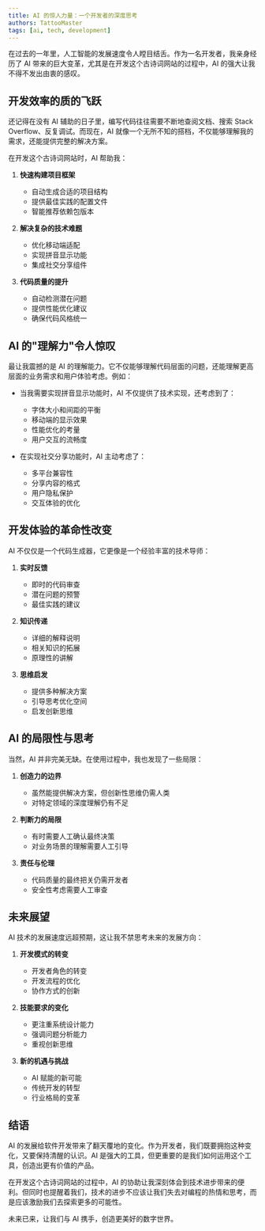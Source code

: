 ```yaml
---
title: AI 的惊人力量：一个开发者的深度思考
authors: TattooMaster
tags: [ai, tech, development]
---
```


在过去的一年里，人工智能的发展速度令人瞠目结舌。作为一名开发者，我亲身经历了 AI 带来的巨大变革，尤其是在开发这个古诗词网站的过程中，AI 的强大让我不得不发出由衷的感叹。

<!-- truncate -->

## 开发效率的质的飞跃

还记得在没有 AI 辅助的日子里，编写代码往往需要不断地查阅文档、搜索 Stack Overflow、反复调试。而现在，AI 就像一个无所不知的搭档，不仅能够理解我的需求，还能提供完整的解决方案。

在开发这个古诗词网站时，AI 帮助我：

1. **快速构建项目框架**
   - 自动生成合适的项目结构
   - 提供最佳实践的配置文件
   - 智能推荐依赖包版本

2. **解决复杂的技术难题**
   - 优化移动端适配
   - 实现拼音显示功能
   - 集成社交分享组件

3. **代码质量的提升**
   - 自动检测潜在问题
   - 提供性能优化建议
   - 确保代码风格统一

## AI 的"理解力"令人惊叹

最让我震撼的是 AI 的理解能力。它不仅能够理解代码层面的问题，还能理解更高层面的业务需求和用户体验考虑。例如：

- 当我需要实现拼音显示功能时，AI 不仅提供了技术实现，还考虑到了：
  - 字体大小和间距的平衡
  - 移动端的显示效果
  - 性能优化的考量
  - 用户交互的流畅度

- 在实现社交分享功能时，AI 主动考虑了：
  - 多平台兼容性
  - 分享内容的格式
  - 用户隐私保护
  - 交互体验的优化

## 开发体验的革命性改变

AI 不仅仅是一个代码生成器，它更像是一个经验丰富的技术导师：

1. **实时反馈**
   - 即时的代码审查
   - 潜在问题的预警
   - 最佳实践的建议

2. **知识传递**
   - 详细的解释说明
   - 相关知识的拓展
   - 原理性的讲解

3. **思维启发**
   - 提供多种解决方案
   - 引导思考优化空间
   - 启发创新思维

## AI 的局限性与思考

当然，AI 并非完美无缺。在使用过程中，我也发现了一些局限：

1. **创造力的边界**
   - 虽然能提供解决方案，但创新性思维仍需人类
   - 对特定领域的深度理解仍有不足

2. **判断力的局限**
   - 有时需要人工确认最终决策
   - 对业务场景的理解需要人工引导

3. **责任与伦理**
   - 代码质量的最终把关仍需开发者
   - 安全性考虑需要人工审查

## 未来展望

AI 技术的发展速度远超预期，这让我不禁思考未来的发展方向：

1. **开发模式的转变**
   - 开发者角色的转变
   - 开发流程的优化
   - 协作方式的创新

2. **技能要求的变化**
   - 更注重系统设计能力
   - 强调问题分析能力
   - 重视创新思维

3. **新的机遇与挑战**
   - AI 赋能的新可能
   - 传统开发的转型
   - 行业格局的变革

## 结语

AI 的发展给软件开发带来了翻天覆地的变化。作为开发者，我们既要拥抱这种变化，又要保持清醒的认识。AI 是强大的工具，但更重要的是我们如何运用这个工具，创造出更有价值的产品。

在开发这个古诗词网站的过程中，AI 的协助让我深刻体会到技术进步带来的便利。但同时也提醒着我们，技术的进步不应该让我们失去对编程的热情和思考，而是应该激励我们去探索更多的可能性。

未来已来，让我们与 AI 携手，创造更美好的数字世界。 